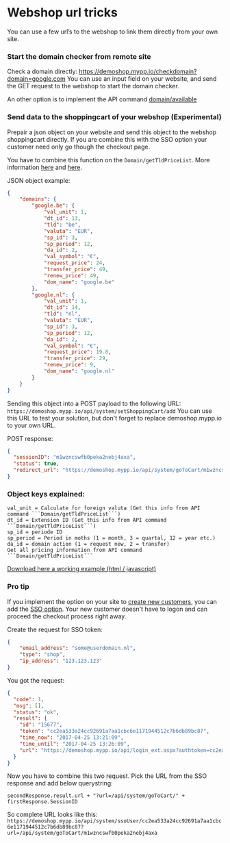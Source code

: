 # Webshop url tricks
You can use a few url’s to the webshop to link them directly from your own site.

### Start the domain checker from remote site
Check a domain directly: https://demoshop.mypp.io/checkdomain?domain=google.com
You can use an input field on your website, and send the GET request to the webshop to start the domain checker.

An other option is to implement the API command [domain/available](https://api.powerpanel.io/docs/Domain/available)


### Send data to the shoppingcart of your webshop (Experimental)
Prepair a json object on your website and send this object to the webshop shoppingcart directly. If you are combine this with the SSO option your customer need only go though the checkout page.

You have to combine this function on the ```Domain/getTldPriceList```. More information [here](https://api.powerpanel.io/docs/Domain/getTldPriceList) and [here](get-pricelist-api).

JSON object example:
```json
{
    "domains": {
        "google.be": {
            "val_unit": 1,
            "dt_id": 13,
            "tld": "be",
            "valuta": "EUR",
            "sp_id": 3,
            "sp_period": 12,
            "da_id": 2,
            "val_symbol": "€",
            "request_price": 24,
            "transfer_price": 49,
            "renew_price": 49,
            "dom_name": "google.be"
        },
        "google.nl": {
            "val_unit": 1,
            "dt_id": 14,
            "tld": "nl",
            "valuta": "EUR",
            "sp_id": 3,
            "sp_period": 12,
            "da_id": 2,
            "val_symbol": "€",
            "request_price": 19.8,
            "transfer_price": 29,
            "renew_price": 9,
            "dom_name": "google.nl"
        }
    }
}
```

Sending this object into a POST payload to the following URL: ```https://demoshop.mypp.io/api/system/setShoppingCart/add```
You can use this URL to test your solution, but don't forget to replace demoshop.mypp.io to your own URL.

POST response:

```JSON
{
  "sessionID": "m1wzncswfb0peka2nebj4axa",
  "status": true,
  "redirect_url": "https://demoshop.mypp.io/api/system/goToCart/m1wzncswfb0peka2nebj4axa"
}
```




### Object keys explained:

```
val_unit = Calculate for foreign valuta (Get this info from API command ```Domain/getTldPriceList```)
dt_id = Extension ID (Get this info from API command ```Domain/getTldPriceList```)
sp_id = periode ID
sp_period = Period in moths (1 = month, 3 = quartal, 12 = year etc.)
da_id = domain action (1 = request new, 2 = transfer)
Get all pricing information from API command ```Domain/getTldPriceList```
```

[Download here a working example (html / javascript)](/supportpages/files/addtocart.html)



### Pro tip
If you implement the option on your site to [create new customers](https://api.powerpanel.io/docs/Customer/add), you can add the [SSO option](https://api.powerpanel.io/docs/Cp/sso). Your new customer doesn't have to logon and can proceed the checkout process right away.

Create the request for SSO token:

```json
{
    "email_address": "some@userdomain.nl",
    "type": "shop",
    "ip_address": "123.123.123"
}
```

You got the request:

```json
{
  "code": 1,
  "msg": [],
  "status": "ok",
  "result": {
    "id": "15677",
    "token": "cc2ea533a24cc92691a7aa1cbc6e1171944512c7b6db89bc87",
    "time_now": "2017-04-25 13:21:09",
    "time_until": "2017-04-25 13:26:09",
    "url": "https://demoshop.mypp.io/api/login_ext.aspx?authtoken=cc2ea533a24cc92691a7aa1cbc6e1171944512c7b6db89bc87"
  }
}
```

Now you have to combine this two request. Pick the URL from the SSO response and add below querystring:

```secondResponse.result.url + "?url=/api/system/goToCart/" +  firstResponse.SessionID```

So complete URL looks like this:
``` https://demoshop.mypp.io/api/system/ssoUser/cc2ea533a24cc92691a7aa1cbc6e1171944512c7b6db89bc87?url=/api/system/goToCart/m1wzncswfb0peka2nebj4axa  ```




